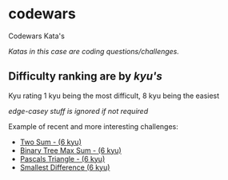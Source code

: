 # codewars

Codewars Kata's

_Katas in this case are coding questions/challenges._

## Difficulty ranking are by _kyu's_

Kyu rating 1 kyu being the most difficult, 8 kyu being the easiest

_edge-casey stuff is ignored if not required_

Example of recent and more interesting challenges:

- [Two Sum - (6 kyu)](https://github.com/JoeBarta/Codewars/commit/493161dac812090ae6a5061498cab05861a204dd)
- [Binary Tree Max Sum - (6 kyu)](https://github.com/JoeBarta/Codewars/commit/b858ec743b08859a98d594f99a99c9d88a611991)
- [Pascals Triangle - (6 kyu)](https://github.com/JoeBarta/Codewars/commit/694873a5830a863f4fa12624bf87ed727751c480)
- [Smallest Difference (6 kyu)](https://github.com/JoeBarta/Codewars/commit/2999da02684787ea8c428e9554c47d134539e62e)
